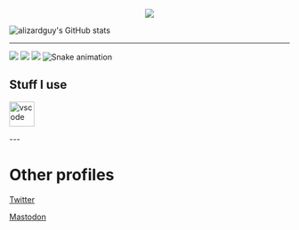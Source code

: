 <!-- Banner -->
<p align="center">
  <img src="https://capsule-render.vercel.app/api?text=alizardguy&animation=fadeIn&type=waving&color=gradient&customColorList=2&height=100"/>
</p>
<!-- Top Area -->

![alizardguy's GitHub stats](https://github-readme-stats.vercel.app/api?username=alizardguy&count_private=true&theme=dark)


</p>

<!-- About me -->

  ---
![](https://img.shields.io/badge/OS-Windows-informational?style=flat&logo=<LOGO_NAME>&logoColor=white&color=2bbc8a)
![](https://img.shields.io/badge/HMD-Valve_Index-informational?style=flat&logo=<LOGO_NAME>&logoColor=white&color=2bbc8a)
![](https://img.shields.io/badge/editor-VS_Code-informational?style=flat&logo=<LOGO_NAME>&logoColor=white&color=2bbc8a)
![Snake animation](https://github.com/alizardguy/alizardguy/blob/output/github-contribution-grid-snake.svg)

<h2> Stuff I use </h2>
<p align="left">
<img src="https://cdn.jsdelivr.net/gh/devicons/devicon/icons/vscode/vscode-original.svg" alt="vscode" width="45" height="45"/>
</p>
  ---
  
# Other profiles
<a href="https://twitter.com/alizardguy">Twitter</a>


<a rel="me" href="https://mastodon.social/@alizard">Mastodon</a>
